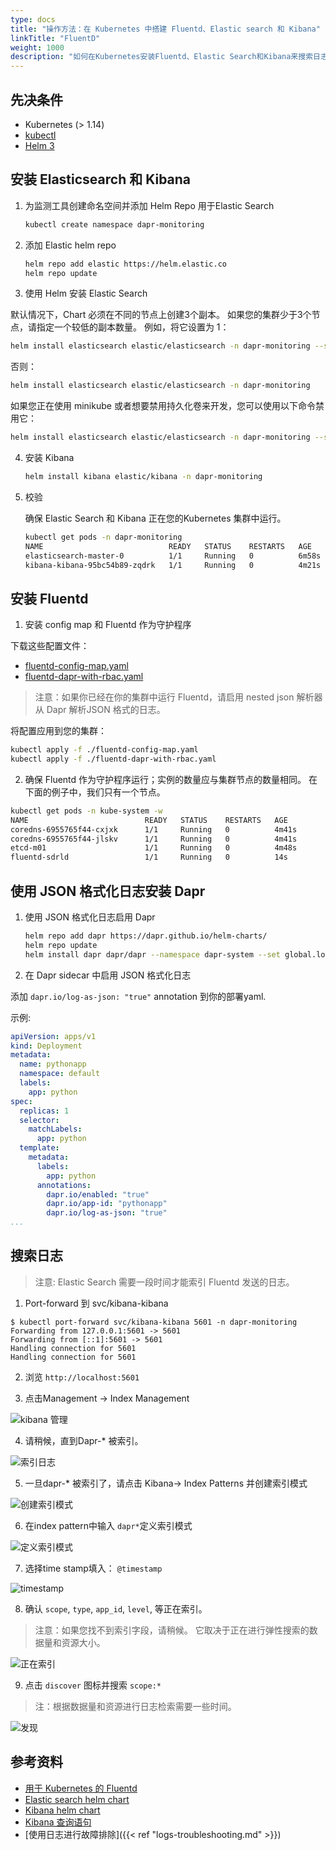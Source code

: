 ```yaml
---
type: docs
title: "操作方法：在 Kubernetes 中搭建 Fluentd、Elastic search 和 Kibana"
linkTitle: "FluentD"
weight: 1000
description: "如何在Kubernetes安装Fluentd、Elastic Search和Kibana来搜索日志"
---
```


## 先决条件

- Kubernetes (> 1.14)
- [kubectl](https://kubernetes.io/docs/tasks/tools/install-kubectl/)
- [Helm 3](https://helm.sh/)


## 安装 Elasticsearch 和 Kibana

1.  为监测工具创建命名空间并添加 Helm Repo 用于Elastic Search

    ```bash
    kubectl create namespace dapr-monitoring
    ```

2. 添加 Elastic helm repo

    ```bash
    helm repo add elastic https://helm.elastic.co
    helm repo update
    ```

3. 使用 Helm 安装 Elastic Search

默认情况下，Chart 必须在不同的节点上创建3个副本。  如果您的集群少于3个节点，请指定一个较低的副本数量。  例如，将它设置为 1：

```bash
helm install elasticsearch elastic/elasticsearch -n dapr-monitoring --set replicas=1
```

否则：

```bash
helm install elasticsearch elastic/elasticsearch -n dapr-monitoring
```

如果您正在使用 minikube 或者想要禁用持久化卷来开发，您可以使用以下命令禁用它：

```bash
helm install elasticsearch elastic/elasticsearch -n dapr-monitoring --set persistence.enabled=false,replicas=1
```

4. 安装 Kibana

    ```bash
    helm install kibana elastic/kibana -n dapr-monitoring
    ```

5. 校验

    确保 Elastic Search 和 Kibana 正在您的Kubernetes 集群中运行。

    ```bash
    kubectl get pods -n dapr-monitoring
    NAME                            READY   STATUS    RESTARTS   AGE
    elasticsearch-master-0          1/1     Running   0          6m58s
    kibana-kibana-95bc54b89-zqdrk   1/1     Running   0          4m21s
    ```

## 安装 Fluentd

1. 安装 config map 和 Fluentd 作为守护程序

下载这些配置文件：
- [fluentd-config-map.yaml](/docs/fluentd-config-map.yaml)
- [fluentd-dapr-with-rbac.yaml](/docs/fluentd-dapr-with-rbac.yaml)

> 注意：如果你已经在你的集群中运行 Fluentd，请启用 nested json 解析器从 Dapr 解析JSON 格式的日志。

将配置应用到您的集群：

```bash
kubectl apply -f ./fluentd-config-map.yaml
kubectl apply -f ./fluentd-dapr-with-rbac.yaml
```

2. 确保 Fluentd 作为守护程序运行；实例的数量应与集群节点的数量相同。  在下面的例子中，我们只有一个节点。

```bash
kubectl get pods -n kube-system -w
NAME                          READY   STATUS    RESTARTS   AGE
coredns-6955765f44-cxjxk      1/1     Running   0          4m41s
coredns-6955765f44-jlskv      1/1     Running   0          4m41s
etcd-m01                      1/1     Running   0          4m48s
fluentd-sdrld                 1/1     Running   0          14s
```


## 使用 JSON 格式化日志安装 Dapr

1. 使用 JSON 格式化日志启用 Dapr

    ```bash
    helm repo add dapr https://dapr.github.io/helm-charts/
    helm repo update
    helm install dapr dapr/dapr --namespace dapr-system --set global.logAsJson=true
    ```

2. 在 Dapr sidecar 中启用 JSON 格式化日志

添加 `dapr.io/log-as-json: "true"` annotation 到你的部署yaml.

示例:
```yaml
apiVersion: apps/v1
kind: Deployment
metadata:
  name: pythonapp
  namespace: default
  labels:
    app: python
spec:
  replicas: 1
  selector:
    matchLabels:
      app: python
  template:
    metadata:
      labels:
        app: python
      annotations:
        dapr.io/enabled: "true"
        dapr.io/app-id: "pythonapp"
        dapr.io/log-as-json: "true"
...
```

## 搜索日志

> 注意: Elastic Search 需要一段时间才能索引 Fluentd 发送的日志。

1. Port-forward 到 svc/kibana-kibana

```
$ kubectl port-forward svc/kibana-kibana 5601 -n dapr-monitoring
Forwarding from 127.0.0.1:5601 -> 5601
Forwarding from [::1]:5601 -> 5601
Handling connection for 5601
Handling connection for 5601
```

2. 浏览 `http://localhost:5601`

3. 点击Management -> Index Management

![kibana 管理](/images/kibana-1.png)

4. 请稍候，直到Dapr-* 被索引。

![索引日志](/images/kibana-2.png)

5. 一旦dapr-* 被索引了，请点击 Kibana-> Index Patterns 并创建索引模式

![创建索引模式](/images/kibana-3.png)

6. 在index pattern中输入 `dapr*`定义索引模式

![定义索引模式](/images/kibana-4.png)

7. 选择time stamp填入： `@timestamp`

![timestamp](/images/kibana-5.png)

8. 确认 `scope`, `type`, `app_id`, `level`, 等正在索引。

> 注意：如果您找不到索引字段，请稍候。 它取决于正在进行弹性搜索的数据量和资源大小。

![正在索引](/images/kibana-6.png)

9. 点击 `discover` 图标并搜索 `scope:*`

> 注：根据数据量和资源进行日志检索需要一些时间。

![发现](/images/kibana-7.png)

## 参考资料

* [用于 Kubernetes 的 Fluentd](https://docs.fluentd.org/v/0.12/articles/kubernetes-fluentd)
* [Elastic search helm chart](https://github.com/elastic/helm-charts/tree/master/elasticsearch)
* [Kibana helm chart](https://github.com/elastic/helm-charts/tree/master/kibana)
* [Kibana 查询语句](https://www.elastic.co/guide/en/kibana/current/kuery-query.html)
* [使用日志进行故障排除]({{< ref "logs-troubleshooting.md" >}})
